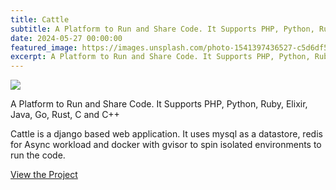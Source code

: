 ```yaml
---
title: Cattle
subtitle: A Platform to Run and Share Code. It Supports PHP, Python, Ruby, Elixir, Java, Go, Rust, C and C++
date: 2024-05-27 00:00:00
featured_image: https://images.unsplash.com/photo-1541397436527-c5d6df584ce1?q=5
excerpt: A Platform to Run and Share Code. It Supports PHP, Python, Ruby, Elixir, Java, Go, Rust, C and C++
---
```


![](https://images.unsplash.com/photo-1541397436527-c5d6df584ce1?q=5)

A Platform to Run and Share Code. It Supports PHP, Python, Ruby, Elixir, Java, Go, Rust, C and C++

Cattle is a django based web application. It uses mysql as a datastore, redis for Async workload and docker with gvisor to spin isolated environments to run the code.

<a href="https://github.com/Clivern/Cattle" class="button button--large">View the Project</a>
